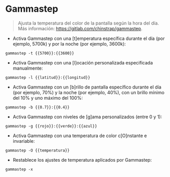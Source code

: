 # Gammastep

> Ajusta la temperatura del color de la pantalla según la hora del día.
> Más información: <https://gitlab.com/chinstrap/gammastep>.

- Activa Gammastep con una [t]emperatura específica durante el día (por ejemplo, 5700k) y por la noche (por ejemplo, 3600k):

`gammastep -t {{5700}}:{{3600}}`

- Activa Gammastep con una [l]ocación personalizada especificada manualmente:

`gammastep -l {{latitud}}:{{longitud}}`

- Activa Gammastep con un [b]rillo de pantalla específico durante el día (por ejemplo, 70%) y la noche (por ejemplo, 40%), con un brillo mínimo del 10% y uno máximo del 100%:

`gammastep -b {{0.7}}:{{0.4}}`

- Activa Gammastep con niveles de [g]ama personalizados (entre 0 y 1):

`gammastep -g {{rojo}}:{{verde}}:{{azul}}`

- Activa Gammastep con una temperatura de color c[O]nstante e invariable:

`gammastep -O {{temperatura}}`

- Restablece los ajustes de temperatura aplicados por Gammastep:

`gammastep -x`
